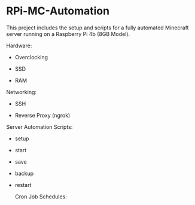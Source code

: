 # RPi-MC-Automation

This project includes the setup and scripts for a fully automated Minecraft server running on a Raspberry Pi 4b (8GB Model).

Hardware:
- Overclocking

- SSD

- RAM

Networking:
- SSH

- Reverse Proxy (ngrok)

Server Automation Scripts:

- setup

- start

- save

- backup

- restart

  Cron Job Schedules:
  
  
